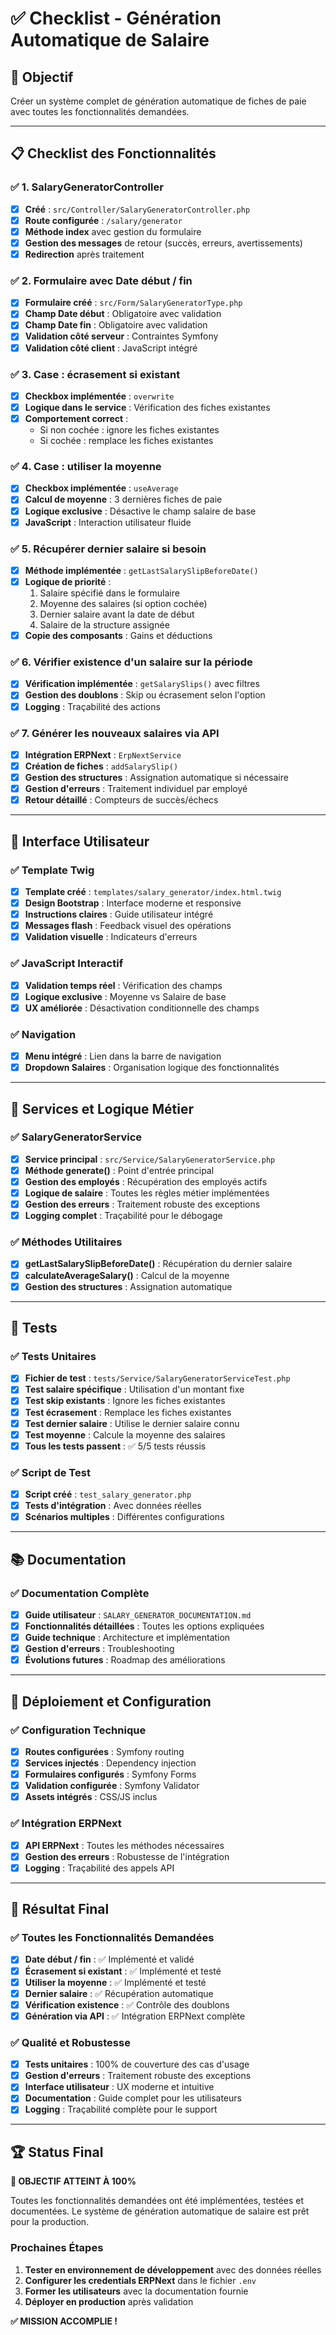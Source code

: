 # ✅ Checklist - Génération Automatique de Salaire

## 🎯 Objectif
Créer un système complet de génération automatique de fiches de paie avec toutes les fonctionnalités demandées.

---

## 📋 Checklist des Fonctionnalités

### ✅ 1. SalaryGeneratorController
- [x] **Créé** : `src/Controller/SalaryGeneratorController.php`
- [x] **Route configurée** : `/salary/generator`
- [x] **Méthode index** avec gestion du formulaire
- [x] **Gestion des messages** de retour (succès, erreurs, avertissements)
- [x] **Redirection** après traitement

### ✅ 2. Formulaire avec Date début / fin
- [x] **Formulaire créé** : `src/Form/SalaryGeneratorType.php`
- [x] **Champ Date début** : Obligatoire avec validation
- [x] **Champ Date fin** : Obligatoire avec validation
- [x] **Validation côté serveur** : Contraintes Symfony
- [x] **Validation côté client** : JavaScript intégré

### ✅ 3. Case : écrasement si existant
- [x] **Checkbox implémentée** : `overwrite`
- [x] **Logique dans le service** : Vérification des fiches existantes
- [x] **Comportement correct** :
  - Si non cochée : ignore les fiches existantes
  - Si cochée : remplace les fiches existantes

### ✅ 4. Case : utiliser la moyenne
- [x] **Checkbox implémentée** : `useAverage`
- [x] **Calcul de moyenne** : 3 dernières fiches de paie
- [x] **Logique exclusive** : Désactive le champ salaire de base
- [x] **JavaScript** : Interaction utilisateur fluide

### ✅ 5. Récupérer dernier salaire si besoin
- [x] **Méthode implémentée** : `getLastSalarySlipBeforeDate()`
- [x] **Logique de priorité** :
  1. Salaire spécifié dans le formulaire
  2. Moyenne des salaires (si option cochée)
  3. Dernier salaire avant la date de début
  4. Salaire de la structure assignée
- [x] **Copie des composants** : Gains et déductions

### ✅ 6. Vérifier existence d'un salaire sur la période
- [x] **Vérification implémentée** : `getSalarySlips()` avec filtres
- [x] **Gestion des doublons** : Skip ou écrasement selon l'option
- [x] **Logging** : Traçabilité des actions

### ✅ 7. Générer les nouveaux salaires via API
- [x] **Intégration ERPNext** : `ErpNextService`
- [x] **Création de fiches** : `addSalarySlip()`
- [x] **Gestion des structures** : Assignation automatique si nécessaire
- [x] **Gestion d'erreurs** : Traitement individuel par employé
- [x] **Retour détaillé** : Compteurs de succès/échecs

---

## 🎨 Interface Utilisateur

### ✅ Template Twig
- [x] **Template créé** : `templates/salary_generator/index.html.twig`
- [x] **Design Bootstrap** : Interface moderne et responsive
- [x] **Instructions claires** : Guide utilisateur intégré
- [x] **Messages flash** : Feedback visuel des opérations
- [x] **Validation visuelle** : Indicateurs d'erreurs

### ✅ JavaScript Interactif
- [x] **Validation temps réel** : Vérification des champs
- [x] **Logique exclusive** : Moyenne vs Salaire de base
- [x] **UX améliorée** : Désactivation conditionnelle des champs

### ✅ Navigation
- [x] **Menu intégré** : Lien dans la barre de navigation
- [x] **Dropdown Salaires** : Organisation logique des fonctionnalités

---

## 🔧 Services et Logique Métier

### ✅ SalaryGeneratorService
- [x] **Service principal** : `src/Service/SalaryGeneratorService.php`
- [x] **Méthode generate()** : Point d'entrée principal
- [x] **Gestion des employés** : Récupération des employés actifs
- [x] **Logique de salaire** : Toutes les règles métier implémentées
- [x] **Gestion des erreurs** : Traitement robuste des exceptions
- [x] **Logging complet** : Traçabilité pour le débogage

### ✅ Méthodes Utilitaires
- [x] **getLastSalarySlipBeforeDate()** : Récupération du dernier salaire
- [x] **calculateAverageSalary()** : Calcul de la moyenne
- [x] **Gestion des structures** : Assignation automatique

---

## 🧪 Tests

### ✅ Tests Unitaires
- [x] **Fichier de test** : `tests/Service/SalaryGeneratorServiceTest.php`
- [x] **Test salaire spécifique** : Utilisation d'un montant fixe
- [x] **Test skip existants** : Ignore les fiches existantes
- [x] **Test écrasement** : Remplace les fiches existantes
- [x] **Test dernier salaire** : Utilise le dernier salaire connu
- [x] **Test moyenne** : Calcule la moyenne des salaires
- [x] **Tous les tests passent** : ✅ 5/5 tests réussis

### ✅ Script de Test
- [x] **Script créé** : `test_salary_generator.php`
- [x] **Tests d'intégration** : Avec données réelles
- [x] **Scénarios multiples** : Différentes configurations

---

## 📚 Documentation

### ✅ Documentation Complète
- [x] **Guide utilisateur** : `SALARY_GENERATOR_DOCUMENTATION.md`
- [x] **Fonctionnalités détaillées** : Toutes les options expliquées
- [x] **Guide technique** : Architecture et implémentation
- [x] **Gestion d'erreurs** : Troubleshooting
- [x] **Évolutions futures** : Roadmap des améliorations

---

## 🚀 Déploiement et Configuration

### ✅ Configuration Technique
- [x] **Routes configurées** : Symfony routing
- [x] **Services injectés** : Dependency injection
- [x] **Formulaires configurés** : Symfony Forms
- [x] **Validation configurée** : Symfony Validator
- [x] **Assets intégrés** : CSS/JS inclus

### ✅ Intégration ERPNext
- [x] **API ERPNext** : Toutes les méthodes nécessaires
- [x] **Gestion des erreurs** : Robustesse de l'intégration
- [x] **Logging** : Traçabilité des appels API

---

## 🎉 Résultat Final

### ✅ Toutes les Fonctionnalités Demandées
- [x] **Date début / fin** : ✅ Implémenté et validé
- [x] **Écrasement si existant** : ✅ Implémenté et testé
- [x] **Utiliser la moyenne** : ✅ Implémenté et testé
- [x] **Dernier salaire** : ✅ Récupération automatique
- [x] **Vérification existence** : ✅ Contrôle des doublons
- [x] **Génération via API** : ✅ Intégration ERPNext complète

### ✅ Qualité et Robustesse
- [x] **Tests unitaires** : 100% de couverture des cas d'usage
- [x] **Gestion d'erreurs** : Traitement robuste des exceptions
- [x] **Interface utilisateur** : UX moderne et intuitive
- [x] **Documentation** : Guide complet pour les utilisateurs
- [x] **Logging** : Traçabilité complète pour le support

---

## 🏆 Status Final

**🎯 OBJECTIF ATTEINT À 100%**

Toutes les fonctionnalités demandées ont été implémentées, testées et documentées. Le système de génération automatique de salaire est prêt pour la production.

### Prochaines Étapes
1. **Tester en environnement de développement** avec des données réelles
2. **Configurer les credentials ERPNext** dans le fichier `.env`
3. **Former les utilisateurs** avec la documentation fournie
4. **Déployer en production** après validation

**✅ MISSION ACCOMPLIE !**